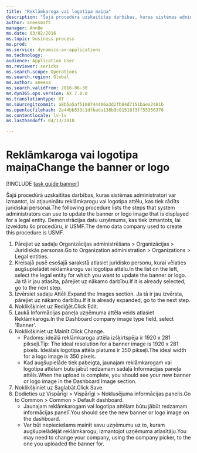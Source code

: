```yaml
--- 
title: "Reklāmkaroga vai logotipa maiņa"
description: "Šajā procedūrā uzskaitītas darbības, kuras sistēmas administratori var izmantot, lai atjauninātu reklāmkarogu vai logotipa attēlu, kas tiek rādīts juridiskai personai."
author: aneesmsft
manager: AnnBe
ms.date: 03/02/2016
ms.topic: business-process
ms.prod: 
ms.service: dynamics-ax-applications
ms.technology: 
audience: Application User
ms.reviewer: sericks
ms.search.scope: Operations
ms.search.region: Global
ms.author: aneesa
ms.search.validFrom: 2016-06-30
ms.dyn365.ops.version: AX 7.0.0
ms.translationtype: HT
ms.sourcegitcommit: a8b5a5af5108744406a3d2fb84d7151baea2481b
ms.openlocfilehash: 2e44bb533c1dfbada138b9c01518f3ff55356376
ms.contentlocale: lv-lv
ms.lasthandoff: 04/13/2018

---
```

# <a name="change-the-banner-or-logo"></a><span data-ttu-id="369ca-103">Reklāmkaroga vai logotipa maiņa</span><span class="sxs-lookup"><span data-stu-id="369ca-103">Change the banner or logo</span></span>

[!INCLUDE [task guide banner](../../includes/task-guide-banner.md)]

<span data-ttu-id="369ca-104">Šajā procedūrā uzskaitītas darbības, kuras sistēmas administratori var izmantot, lai atjauninātu reklāmkarogu vai logotipa attēlu, kas tiek rādīts juridiskai personai.</span><span class="sxs-lookup"><span data-stu-id="369ca-104">The following procedure lists the steps that system administrators can use to update the banner or logo image that is displayed for a legal entity.</span></span> <span data-ttu-id="369ca-105">Demonstrācijas datu uzņēmums, kas tiek izmantots, lai izveidotu šo procedūru, ir USMF.</span><span class="sxs-lookup"><span data-stu-id="369ca-105">The demo data company used to create this procedure is USMF.</span></span>

1. <span data-ttu-id="369ca-106">Pārejiet uz sadaļu Organizācijas administrēšana > Organizācijas > Juridiskās personas.</span><span class="sxs-lookup"><span data-stu-id="369ca-106">Go to Organization administration > Organizations > Legal entities.</span></span>
2. <span data-ttu-id="369ca-107">Kreisajā pusē esošajā sarakstā atlasiet juridisko personu, kurai vēlaties augšupielādēt reklāmkarogu vai logotipa attēlu.</span><span class="sxs-lookup"><span data-stu-id="369ca-107">In the list on the left, select the legal entity for which you want to update the banner or logo.</span></span> <span data-ttu-id="369ca-108">Ja tā ir jau atlasīta, pārejiet uz nākamo darbību.</span><span class="sxs-lookup"><span data-stu-id="369ca-108">If it is already selected, go to the next step.</span></span>
3. <span data-ttu-id="369ca-109">Izvērsiet sadaļu Attēli.</span><span class="sxs-lookup"><span data-stu-id="369ca-109">Expand the Images section.</span></span> <span data-ttu-id="369ca-110">Ja tā ir jau izvērsta, pārejiet uz nākamo darbību.</span><span class="sxs-lookup"><span data-stu-id="369ca-110">If it is already expanded, go to the next step.</span></span>
4. <span data-ttu-id="369ca-111">Noklikšķiniet uz Rediģēt.</span><span class="sxs-lookup"><span data-stu-id="369ca-111">Click Edit.</span></span>
5. <span data-ttu-id="369ca-112">Laukā Informācijas paneļa uzņēmuma attēla veids atlasiet Reklāmkarogs.</span><span class="sxs-lookup"><span data-stu-id="369ca-112">In the Dashboard company image type field, select 'Banner'.</span></span>
6. <span data-ttu-id="369ca-113">Noklikšķiniet uz Mainīt.</span><span class="sxs-lookup"><span data-stu-id="369ca-113">Click Change.</span></span>
    * <span data-ttu-id="369ca-114">Padoms: ideālā reklāmkaroga attēla izšķirtspēja ir 1920 x 281 pikseļi.</span><span class="sxs-lookup"><span data-stu-id="369ca-114">Tip: The ideal resolution for a banner image is 1920 x 281 pixels.</span></span> <span data-ttu-id="369ca-115">Ideālais logotipa attēla platums ir 350 pikseļi.</span><span class="sxs-lookup"><span data-stu-id="369ca-115">The ideal width for a logo image is 350 pixels.</span></span>  
    * <span data-ttu-id="369ca-116">Kad augšupielāde tiek pabeigta, jaunajam reklāmkarogam vai logotipa attēlam būtu jābūt redzamam sadaļā Informācijas paneļa attēls.</span><span class="sxs-lookup"><span data-stu-id="369ca-116">When the upload is complete, you should see your new banner or logo image in the Dashboard Image section.</span></span>  
7. <span data-ttu-id="369ca-117">Noklikšķiniet uz Saglabāt.</span><span class="sxs-lookup"><span data-stu-id="369ca-117">Click Save.</span></span>
8. <span data-ttu-id="369ca-118">Dodieties uz Vispārīgi > Vispārīgi > Noklusējuma informācijas panelis.</span><span class="sxs-lookup"><span data-stu-id="369ca-118">Go to Common > Common > Default dashboard.</span></span>
    * <span data-ttu-id="369ca-119">Jaunajam reklāmkarogam vai logotipa attēlam būtu jābūt redzamam informācijas panelī.</span><span class="sxs-lookup"><span data-stu-id="369ca-119">You should see the new banner or logo image on the dashboard.</span></span>  
    * <span data-ttu-id="369ca-120">Var būt nepieciešams mainīt savu uzņēmumu uz to, kuram augšupielādējāt reklāmkarogu, izmantojot uzņēmuma atlasītāju.</span><span class="sxs-lookup"><span data-stu-id="369ca-120">You may need to change your company, using the company picker, to the one you uploaded the banner for.</span></span>  


